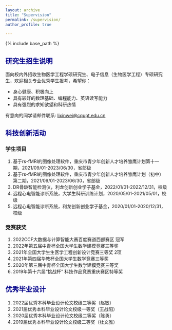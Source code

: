 ```yaml
---
layout: archive
title: "Supervision"
permalink: /supervision/
author_profile: true

---
```


{% include base_path %}

## <font color=DarkBlue>研究生招生说明</font>

面向校内外招收生物医学工程学硕研究生、电子信息（生物医学工程）专硕研究生，欢迎相关专业优秀学生报考，希望你：

- 身心健康、积极向上
- 具有较好的数理基础、编程能力、英语读写能力
- 具有强烈的求知欲望和科研热情

有意向的同学请邮件联系: lixinwei@cqupt.edu.cn

## <font color=DarkBlue>科技创新活动</font>

### 学生项目

1. 基于rs-fMRI的图像处理软件，重庆市青少年创新人才培养雏鹰计划第十一期，2021/09/01-2023/06/30，省部级
2. 基于rs-fMRI的图像处理软件，重庆市青少年创新人才培养雏鹰计划（初中）第二期，2021/09/01-2023/06/30，省部级
3. DR骨龄智能检测仪，利龙创新创业学子基金，2022/01/01-2022/12/31，校级
4. 远程心电智能诊断系统，大学生科研训练计划，2020/05/01-2021/05/01，校级
5. 远程心电智能诊断系统，利龙创新创业学子基金，2020/01/01-2020/12/31，校级

### 竞赛获奖

1. 2022CCF大数据与计算智能大赛百度赛道西部赛区 冠军
2. 2022年第五届中青杯全国大学生数学建模竞赛三等奖
3. 2021年全国大学生生医学工程创新设计竞赛三等奖 2项
4. 2021年第四届华教杯全国大学生数学竞赛三等奖
5. 2020年第三届中青杯全国大学生数学建模竞赛三等奖
6. 2019年第十六届“挑战杯” 科技作品竞赛重庆赛区特等奖

## <font color=DarkBlue>优秀毕业设计</font>

1. 2022届优秀本科毕业设计论文校级三等奖（赵敏）
2. 2021届优秀本科毕业设计论文校级一等奖（王战阳）
3. 2020届优秀本科毕业设计论文校级二等奖（陈勇）
4. 2019届优秀本科毕业设计论文校级二等奖（杜文雅）

